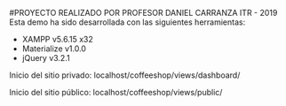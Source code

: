 #PROYECTO REALIZADO POR PROFESOR DANIEL CARRANZA ITR - 2019
Esta demo ha sido desarrollada con las siguientes herramientas:
- XAMPP v5.6.15 x32
- Materialize v1.0.0
- jQuery v3.2.1

Inicio del sitio privado:
    localhost/coffeeshop/views/dashboard/

Inicio del sitio público:
    localhost/coffeeshop/views/public/

